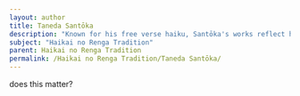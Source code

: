 ```yaml
---
layout: author
title: Taneda Santōka
description: "Known for his free verse haiku, Santōka's works reflect his wandering lifestyle and deep appreciation for nature, often capturing moments of solitude in his poetry."
subject: "Haikai no Renga Tradition"
parent: Haikai no Renga Tradition
permalink: /Haikai no Renga Tradition/Taneda Santōka/
---
```


does this matter?

